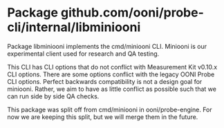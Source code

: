 # Package github.com/ooni/probe-cli/internal/libminiooni

Package libminiooni implements the cmd/miniooni CLI. Miniooni is our
experimental client used for research and QA testing.

This CLI has CLI options that do not conflict with Measurement Kit
v0.10.x CLI options. There are some options conflict with the legacy
OONI Probe CLI options. Perfect backwards compatibility is not a
design goal for miniooni. Rather, we aim to have as little conflict
as possible such that we can run side by side QA checks.

This package was split off from cmd/miniooni in ooni/probe-engine. For
now we are keeping this split, but we will merge them in the future.
